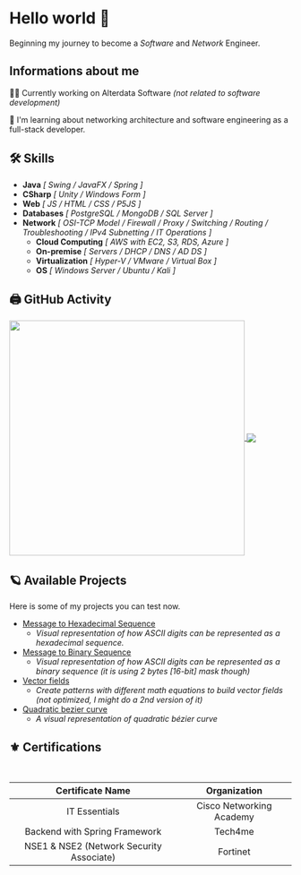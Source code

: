 
# Hello world 👋

Beginning my journey to become a *Software* and *Network* Engineer.

## Informations about me
👩‍💻 Currently working on Alterdata Software 
*(not related to software development)*

🧠 I'm learning about networking architecture and software engineering as a full-stack developer. 

## 🛠 Skills

 - **Java** *[ Swing / JavaFX / Spring ]*
 - **CSharp** *[ Unity / Windows Form ]*
 - **Web** *[ JS / HTML / CSS / P5JS ]*
 - **Databases** *[ PostgreSQL / MongoDB / SQL Server ]*
 - **Network** *[ OSI-TCP Model / Firewall / Proxy / Switching / Routing / Troubleshooting / IPv4 Subnetting / IT Operations ]*
    - **Cloud Computing** *[ AWS with EC2, S3, RDS, Azure ]*
    - **On-premise** *[ Servers / DHCP / DNS / AD DS ]*
    - **Virtualization** *[ Hyper-V / VMware / Virtual Box ]*
    - **OS** *[ Windows Server / Ubuntu / Kali ]*




## 🖨 GitHub Activity

<a href="https://github.com/daviddev16/">
  <img width=420 align="center" src="https://github-readme-stats.vercel.app/api?username=daviddev16&show_icons=true&theme=great-gatsby" />
</a>
<a href="https://github.com/daviddev16/">
  <img align="center" src="https://github-readme-stats.vercel.app/api/top-langs/?username=daviddev16&layout=compact&theme=great-gatsby" />
</a>

## 🪐 Available Projects

Here is some of my projects you can test now.

- [Message to Hexadecimal Sequence](https://daviddev16.github.io/text2binary-hex?type=hex)
  - *Visual representation of how ASCII digits can be represented as a hexadecimal sequence.*
- [Message to Binary Sequence](https://daviddev16.github.io/text2binary-hex?type=binary)
  - *Visual representation of how ASCII digits can be represented as a binary sequence (it is using 2 bytes [16-bit] mask though)*
- [Vector fields](https://github.com/daviddev16/vector-fields)
  - *Create patterns with different math equations to build vector fields (not optimized, I might do a 2nd version of it)*
- [Quadratic bezier curve](https://github.com/daviddev16/quadratic-bezier-p5js)
  - *A visual representation of quadratic bézier curve*


## ⚜️ Certifications

<html><br></html>

|             Certificate Name             |       Organization       |
|:----------------------------------------:|:------------------------:|
|               IT Essentials              | Cisco Networking Academy |
|       Backend with Spring Framework      |          Tech4me         |
| NSE1 & NSE2 (Network Security Associate) |         Fortinet         |

<html><br></html>
